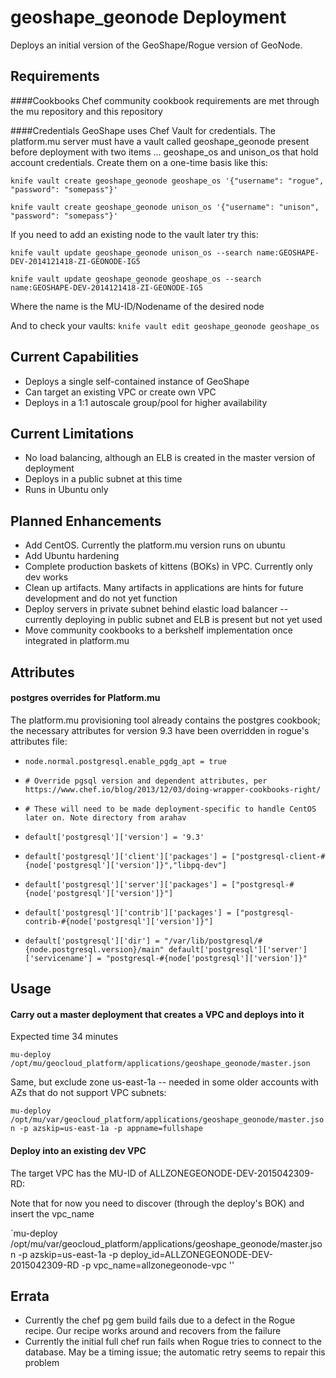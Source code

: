 geoshape_geonode Deployment
===========================
Deploys an initial version of the GeoShape/Rogue version of GeoNode.

Requirements
------------
####Cookbooks
Chef community cookbook requirements are met through the mu repository and this repository

####Credentials
GeoShape uses Chef Vault for credentials.  The platform.mu server must have a vault called geoshape_geonode present before deployment with two items ... geoshape_os and unison_os that hold account credentials.  Create them on a one-time basis like this:

`knife vault create geoshape_geonode geoshape_os '{"username": "rogue", "password": "somepass"}'`

`knife vault create geoshape_geonode unison_os '{"username": "unison", "password": "somepass"}'`
	
If you need to add an existing node to the vault later try this:

`knife vault update geoshape_geonode unison_os --search name:GEOSHAPE-DEV-2014121418-ZI-GEONODE-IG5`

`knife vault update geoshape_geonode geoshape_os --search name:GEOSHAPE-DEV-2014121418-ZI-GEONODE-IG5`

Where the name is the MU-ID/Nodename of the desired node

And to check your vaults:
`knife vault edit geoshape_geonode geoshape_os`

Current Capabilities
--------------------
- Deploys a single self-contained instance of GeoShape
- Can target an existing VPC or create own VPC
- Deploys in a 1:1 autoscale group/pool for higher availability

Current Limitations
-------------------
- No load balancing, although an ELB is created in the master version of deployment
- Deploys in a public subnet at this time
- Runs in Ubuntu only

Planned Enhancements
--------------------
- Add CentOS.  Currently the platform.mu version runs on ubuntu 
- Add Ubuntu hardening
- Complete production baskets of kittens (BOKs) in VPC.  Currently only dev works
- Clean up artifacts.  Many artifacts in applications are hints for future development and do not yet function
- Deploy servers in private subnet behind elastic load balancer -- currently deploying in public subnet and ELB is present but not yet used
- Move community cookbooks to a berkshelf implementation once integrated in platform.mu

Attributes
-----------
#### postgres overrides for Platform.mu
The platform.mu provisioning tool already contains the postgres cookbook; the necessary attributes for version 9.3 have been overridden in rogue's attributes file:

- `node.normal.postgresql.enable_pgdg_apt = true`

- `# Override pgsql version and dependent attributes, per https://www.chef.io/blog/2013/12/03/doing-wrapper-cookbooks-right/`
- `# These will need to be made deployment-specific to handle CentOS later on. Note directory from arahav`
- `default['postgresql']['version'] = '9.3'`
- `default['postgresql']['client']['packages'] = ["postgresql-client-#{node['postgresql']['version']}","libpq-dev"]`
- `default['postgresql']['server']['packages'] = ["postgresql-#{node['postgresql']['version']}"]`
- `default['postgresql']['contrib']['packages'] = ["postgresql-contrib-#{node['postgresql']['version']}"]`
- `default['postgresql']['dir'] = "/var/lib/postgresql/#{node.postgresql.version}/main"
default['postgresql']['server']['servicename'] = "postgresql-#{node['postgresql']['version']}"`


Usage
-----
#### Carry out a master deployment that creates a VPC and deploys into it
Expected time 34 minutes

`mu-deploy  /opt/mu/geocloud_platform/applications/geoshape_geonode/master.json`

Same, but exclude zone us-east-1a -- needed in some older accounts with AZs that do not support VPC subnets:

`mu-deploy  /opt/mu/var/geocloud_platform/applications/geoshape_geonode/master.json -p azskip=us-east-1a -p appname=fullshape`

#### Deploy into an existing dev VPC
The target VPC has the MU-ID of ALLZONEGEONODE-DEV-2015042309-RD:

Note that for now you need to discover (through the deploy's BOK) and insert the vpc_name

`mu-deploy /opt/mu/var/geocloud_platform/applications/geoshape_geonode/master.json -p azskip=us-east-1a -p deploy_id=ALLZONEGEONODE-DEV-2015042309-RD -p vpc_name=allzonegeonode-vpc '' 



Errata
------
- Currently the chef pg gem build fails due to a defect in the Rogue recipe.  Our recipe works around and recovers from the failure
- Currently the initial full chef run fails when Rogue tries to connect to the database.  May be a timing issue; the automatic retry seems to repair this problem


